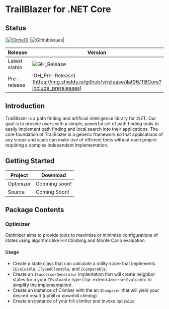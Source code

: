 # TrailBlazer for .NET Core

## Status

|[![CircleCI](https://circleci.com/gh/jlat96/TBCore/tree/master.svg?style=svg&circle-token=a7d863cfb0fe6c6023a12dbf4aa8eca916c52f3b)](https://circleci.com/gh/jlat96/TBCore/tree/master) |![GithubIssues](https://img.shields.io/github/issues/jlat96/TBCore)|

|Release|Version|
|-------|-------|
|Latest stable|![GH_Release](https://img.shields.io/github/v/release/jlat96/TBCore)|
|Pre-release|!GH_Pre-Release](https://img.shields.io/github/v/release/jlat96/TBCore?include_prereleases)|



## Introduction

TrailBlazer is a path finding and artificial intelligence library for .NET. Our goal is to provide users with a simple, powerful set of path finding tools to easily implement path finding and local search into their applications. The core foundation of TrailBlazer is a generic framework so that applications of any scope and scale can make use of efficient tools without each project requiring a complex independent implementation.

## Getting Started

|Project  |Download       |
|---------|---------------|
|Optimizer|Comning soon!  |
|Source   |Coming Soon!   |

## Package Contents

### Optimizer

Optimizer aims to provide tools to maximize or minimize configurations of states using algoritms like Hill Climbing and Monte Carlo evaluation.

#### Usage

* Create a state class that can calculate a utility score that implements ```IEvaluable```, ```ITypedClonable```, and ```IComparable```. 
* Create an ```ISuccessorGenerator``` implentation that will create neighbor states for a your ```IEvaluable``` type (Tip: extend ```AbstractEvaluable``` to simplify the implementation). 
* Create an instance of Climber with the an ```IComparer``` that will yield your desired result (uphill or downhill climing). 
* Create an instance of your hill climber and invoke ```Optimize```
